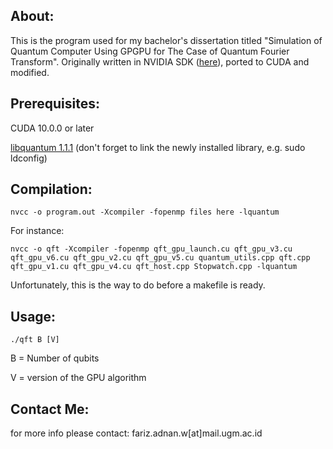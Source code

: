 ## About:
This is the program used for my bachelor's dissertation titled "Simulation of Quantum Computer Using GPGPU for The Case of Quantum Fourier Transform". Originally written in NVIDIA SDK ([here](https://www.eecg.utoronto.ca/~moshovos/CUDA08/arx/QFT_report.pdf)), ported to CUDA and modified.

## Prerequisites:
CUDA 10.0.0 or later

[libquantum 1.1.1](http://www.libquantum.de/files/libquantum-1.1.1.tar.gz) (don't forget to link the newly installed library, e.g. sudo ldconfig)

## Compilation:
	nvcc -o program.out -Xcompiler -fopenmp files here -lquantum
For instance:

	nvcc -o qft -Xcompiler -fopenmp qft_gpu_launch.cu qft_gpu_v3.cu qft_gpu_v6.cu qft_gpu_v2.cu qft_gpu_v5.cu quantum_utils.cpp qft.cpp qft_gpu_v1.cu qft_gpu_v4.cu qft_host.cpp Stopwatch.cpp -lquantum

Unfortunately, this is the way to do before a makefile is ready.
## Usage:
	./qft B [V]
B = Number of qubits

V = version of the GPU algorithm

## Contact Me:
for more info please contact: fariz.adnan.w[at]mail.ugm.ac.id
